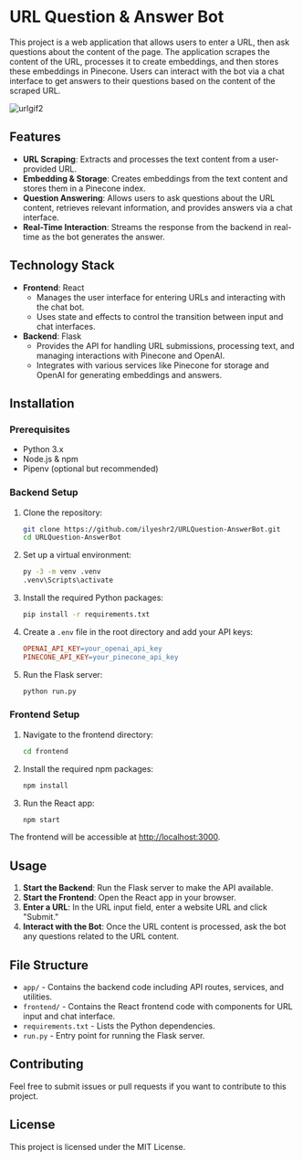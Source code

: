 # URL Question & Answer Bot

This project is a web application that allows users to enter a URL, then ask questions about the content of the page. The application scrapes the content of the URL, processes it to create embeddings, and then stores these embeddings in Pinecone. Users can interact with the bot via a chat interface to get answers to their questions based on the content of the scraped URL.


![urlgif2](https://github.com/user-attachments/assets/a17e374d-2939-4bde-ac0f-1e3cacb9af75)


## Features

- **URL Scraping**: Extracts and processes the text content from a user-provided URL.
- **Embedding & Storage**: Creates embeddings from the text content and stores them in a Pinecone index.
- **Question Answering**: Allows users to ask questions about the URL content, retrieves relevant information, and provides answers via a chat interface.
- **Real-Time Interaction**: Streams the response from the backend in real-time as the bot generates the answer.

## Technology Stack

- **Frontend**: React
  - Manages the user interface for entering URLs and interacting with the chat bot.
  - Uses state and effects to control the transition between input and chat interfaces.
- **Backend**: Flask
  - Provides the API for handling URL submissions, processing text, and managing interactions with Pinecone and OpenAI.
  - Integrates with various services like Pinecone for storage and OpenAI for generating embeddings and answers.

## Installation


### Prerequisites

- Python 3.x
- Node.js & npm
- Pipenv (optional but recommended)

### Backend Setup

1. Clone the repository:

    ```bash
    git clone https://github.com/ilyeshr2/URLQuestion-AnswerBot.git
    cd URLQuestion-AnswerBot
    ```

2. Set up a virtual environment:

    ```bash
    py -3 -m venv .venv
    .venv\Scripts\activate
    ```

3. Install the required Python packages:

    ```bash
    pip install -r requirements.txt
    ```

4. Create a `.env` file in the root directory and add your API keys:

    ```makefile
    OPENAI_API_KEY=your_openai_api_key
    PINECONE_API_KEY=your_pinecone_api_key
    ```

5. Run the Flask server:

    ```bash
    python run.py
    ```

### Frontend Setup

1. Navigate to the frontend directory:

    ```bash
    cd frontend
    ```

2. Install the required npm packages:

    ```bash
    npm install
    ```

3. Run the React app:

    ```bash
    npm start
    ```

The frontend will be accessible at [http://localhost:3000](http://localhost:3000).

## Usage

1. **Start the Backend**: Run the Flask server to make the API available.
2. **Start the Frontend**: Open the React app in your browser.
3. **Enter a URL**: In the URL input field, enter a website URL and click "Submit."
4. **Interact with the Bot**: Once the URL content is processed, ask the bot any questions related to the URL content.

## File Structure

- `app/` - Contains the backend code including API routes, services, and utilities.
- `frontend/` - Contains the React frontend code with components for URL input and chat interface.
- `requirements.txt` - Lists the Python dependencies.
- `run.py` - Entry point for running the Flask server.

## Contributing

Feel free to submit issues or pull requests if you want to contribute to this project.

## License

This project is licensed under the MIT License.
